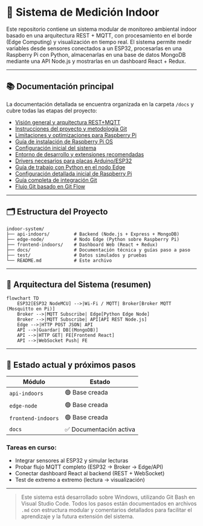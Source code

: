 # 🌱 Sistema de Medición Indoor

Este repositorio contiene un sistema modular de monitoreo ambiental indoor basado en una arquitectura REST + MQTT, con procesamiento en el borde (Edge Computing) y visualización en tiempo real. El sistema permite medir variables desde sensores conectados a un ESP32, procesarlas en una Raspberry Pi con Python, almacenarlas en una base de datos MongoDB mediante una API Node.js y mostrarlas en un dashboard React + Redux.

---

## 📚 Documentación principal

La documentación detallada se encuentra organizada en la carpeta `/docs` y cubre todas las etapas del proyecto:

* [Visión general y arquitectura REST+MQTT](docs/architecure-system.md)
* [Instrucciones del proyecto y metodología Git](docs/project-instructions.md)
* [Limitaciones y optimizaciones para Raspberry Pi](docs/Limitaciones.md)
* [Guía de instalación de Raspberry Pi OS](docs/Install-RaspberryPi-OS.md)
* [Configuración inicial del sistema](docs/config-init.md)
* [Entorno de desarrollo y extensiones recomendadas](docs/enviroment.md)
* [Drivers necesarios para placas Arduino/ESP32](docs/Drivers.md)
* [Guía de trabajo con Python en el nodo Edge](docs/Python.md)
* [Configuración detallada inicial de Raspberry Pi](docs/raspberry-init.md)
* [Guía completa de integración Git](docs/merge-git.md)
* [Flujo Git basado en Git Flow](docs/git-workflow.md)

---

## 🗂 Estructura del Proyecto

```plaintext
indoor-system/
├── api-indoors/         # Backend (Node.js + Express + MongoDB)
├── edge-node/           # Nodo Edge (Python sobre Raspberry Pi)
├── frontend-indoors/    # Dashboard Web (React + Redux)
├── docs/                # Documentación técnica y guías paso a paso
├── test/                # Datos simulados y pruebas
└── README.md            # Este archivo
```

---

## 🧱 Arquitectura del Sistema (resumen)

```mermaid
flowchart TD
    ESP32[ESP32 NodeMCU] -->|Wi-Fi / MQTT| Broker[Broker MQTT (Mosquitto en Pi)]
    Broker -->|MQTT Subscribe| Edge[Python Edge Node]
    Broker -->|MQTT Subscribe| API[API REST Node.js]
    Edge -->|HTTP POST JSON| API
    API -->|Guardar| DB[(MongoDB)]
    API -->|HTTP GET| FE[Frontend React]
    API -->|WebSocket Push| FE
```

---

## 🧪 Estado actual y próximos pasos

| Módulo             | Estado                 |
| ------------------ | ---------------------- |
| `api-indoors`      | 🟢 Base creada         |
| `edge-node`        | 🟢 Base creada         |
| `frontend-indoors` | 🟢 Base creada         |
| `docs`             | ✅ Documentación activa |

### Tareas en curso:

* Integrar sensores al ESP32 y simular lecturas
* Probar flujo MQTT completo (ESP32 → Broker → Edge/API)
* Conectar dashboard React al backend (REST + WebSocket)
* Test de extremo a extremo (lectura → visualización)

---

> Este sistema está desarrollado sobre Windows, utilizando Git Bash en Visual Studio Code. Todos los pasos están documentados en archivos `.md` con estructura modular y comentarios detallados para facilitar el aprendizaje y la futura extensión del sistema.
